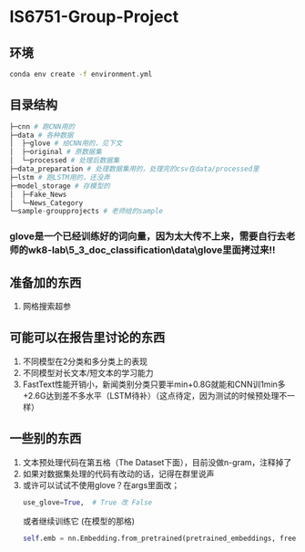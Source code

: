 # IS6751-Group-Project

## 环境
```sh
conda env create -f environment.yml
```
## 目录结构
```py
├─cnn # 跑CNN用的
├─data # 各种数据
│  ├─glove # 给CNN用的，见下文
│  ├─original # 原数据集
│  └─processed # 处理后数据集
├─data_preparation # 处理数据集用的，处理完的csv在data/processed里
├─lstm # 跑LSTM用的，还没弄
├─model_storage # 存模型的
│  ├─Fake_News
│  └─News_Category
└─sample-groupprojects # 老师给的sample
```
### glove是一个已经训练好的词向量，因为太大传不上来，需要自行去老师的wk8-lab\5_3_doc_classification\data\glove里面拷过来!!

## 准备加的东西
1. 网格搜索超参

## 可能可以在报告里讨论的东西
1. 不同模型在2分类和多分类上的表现
2. 不同模型对长文本/短文本的学习能力
3. FastText性能开销小，新闻类别分类只要半min+0.8G就能和CNN训1min多+2.6G达到差不多水平（LSTM待补）（这点待定，因为测试的时候预处理不一样）

## 一些别的东西
1. 文本预处理代码在第五格（The Dataset下面），目前没做n-gram，注释掉了
2. 如果对数据集处理的代码有改动的话，记得在群里说声
3. 或许可以试试不使用glove？在args里面改；
    ```py
    use_glove=True,  # True 改 False
    ```
    或者继续训练它 (在模型的那格)
    ```py
    self.emb = nn.Embedding.from_pretrained(pretrained_embeddings, freeze=True)  # True 改 False
    ```